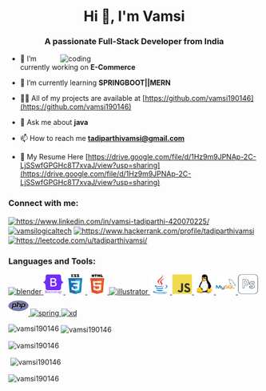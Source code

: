 <h1 align="center">Hi 👋, I'm Vamsi</h1>
<h3 align="center">A passionate Full-Stack Developer from India</h3>

<img align="right" alt="coding" width="400" src="https://user-images.githubusercontent.com/55389276/140866485-8fb1c876-9a8f-4d6a-98dc-08c4981eaf70.gif"/>


- 🔭 I’m currently working on **E-Commerce**


- 🌱 I’m currently learning **SPRINGBOOT||MERN**
- 👨‍💻 All of my projects are available at [https://github.com/vamsi190146](https://github.com/vamsi190146)

- 💬 Ask me about **java**

- 📫 How to reach me **tadiparthivamsi@gmail.com**

- 📄 My Resume Here [https://drive.google.com/file/d/1Hz9m9JPNAp-2C-LjSSwfGPGHc8T7xvaJ/view?usp=sharing](https://drive.google.com/file/d/1Hz9m9JPNAp-2C-LjSSwfGPGHc8T7xvaJ/view?usp=sharing)

<h3 align="left">Connect with me:</h3>
<p align="left">
<a href="https://linkedin.com/in/https://www.linkedin.com/in/vamsi-tadiparthi-420070225/" target="blank"><img align="center" src="https://raw.githubusercontent.com/rahuldkjain/github-profile-readme-generator/master/src/images/icons/Social/linked-in-alt.svg" alt="https://www.linkedin.com/in/vamsi-tadiparthi-420070225/" height="30" width="40" /></a>
<a href="https://www.youtube.com/c/vamsilogicaltech" target="blank"><img align="center" src="https://raw.githubusercontent.com/rahuldkjain/github-profile-readme-generator/master/src/images/icons/Social/youtube.svg" alt="vamsilogicaltech" height="30" width="40" /></a>
<a href="https://www.hackerrank.com/https://www.hackerrank.com/profile/tadiparthivamsi" target="blank"><img align="center" src="https://raw.githubusercontent.com/rahuldkjain/github-profile-readme-generator/master/src/images/icons/Social/hackerrank.svg" alt="https://www.hackerrank.com/profile/tadiparthivamsi" height="30" width="40" /></a>
<a href="https://www.leetcode.com/https://leetcode.com/u/tadiparthivamsi/" target="blank"><img align="center" src="https://raw.githubusercontent.com/rahuldkjain/github-profile-readme-generator/master/src/images/icons/Social/leet-code.svg" alt="https://leetcode.com/u/tadiparthivamsi/" height="30" width="40" /></a>
</p>

<h3 align="left">Languages and Tools:</h3>
<p align="left"> <a href="https://www.blender.org/" target="_blank" rel="noreferrer"> <img src="https://download.blender.org/branding/community/blender_community_badge_white.svg" alt="blender" width="40" height="40"/> </a> <a href="https://getbootstrap.com" target="_blank" rel="noreferrer"> <img src="https://raw.githubusercontent.com/devicons/devicon/master/icons/bootstrap/bootstrap-plain-wordmark.svg" alt="bootstrap" width="40" height="40"/> </a> <a href="https://www.w3schools.com/css/" target="_blank" rel="noreferrer"> <img src="https://raw.githubusercontent.com/devicons/devicon/master/icons/css3/css3-original-wordmark.svg" alt="css3" width="40" height="40"/> </a> <a href="https://www.w3.org/html/" target="_blank" rel="noreferrer"> <img src="https://raw.githubusercontent.com/devicons/devicon/master/icons/html5/html5-original-wordmark.svg" alt="html5" width="40" height="40"/> </a> <a href="https://www.adobe.com/in/products/illustrator.html" target="_blank" rel="noreferrer"> <img src="https://www.vectorlogo.zone/logos/adobe_illustrator/adobe_illustrator-icon.svg" alt="illustrator" width="40" height="40"/> </a> <a href="https://www.java.com" target="_blank" rel="noreferrer"> <img src="https://raw.githubusercontent.com/devicons/devicon/master/icons/java/java-original.svg" alt="java" width="40" height="40"/> </a> <a href="https://developer.mozilla.org/en-US/docs/Web/JavaScript" target="_blank" rel="noreferrer"> <img src="https://raw.githubusercontent.com/devicons/devicon/master/icons/javascript/javascript-original.svg" alt="javascript" width="40" height="40"/> </a> <a href="https://www.linux.org/" target="_blank" rel="noreferrer"> <img src="https://raw.githubusercontent.com/devicons/devicon/master/icons/linux/linux-original.svg" alt="linux" width="40" height="40"/> </a> <a href="https://www.mysql.com/" target="_blank" rel="noreferrer"> <img src="https://raw.githubusercontent.com/devicons/devicon/master/icons/mysql/mysql-original-wordmark.svg" alt="mysql" width="40" height="40"/> </a> <a href="https://www.photoshop.com/en" target="_blank" rel="noreferrer"> <img src="https://raw.githubusercontent.com/devicons/devicon/master/icons/photoshop/photoshop-line.svg" alt="photoshop" width="40" height="40"/> </a> <a href="https://www.php.net" target="_blank" rel="noreferrer"> <img src="https://raw.githubusercontent.com/devicons/devicon/master/icons/php/php-original.svg" alt="php" width="40" height="40"/> </a> <a href="https://spring.io/" target="_blank" rel="noreferrer"> <img src="https://www.vectorlogo.zone/logos/springio/springio-icon.svg" alt="spring" width="40" height="40"/> </a> <a href="https://www.adobe.com/products/xd.html" target="_blank" rel="noreferrer"> <img src="https://cdn.worldvectorlogo.com/logos/adobe-xd.svg" alt="xd" width="40" height="40"/> </a> </p>

<p><img align="left" src="https://github-readme-stats.vercel.app/api/top-langs?username=vamsi190146&show_icons=true&locale=en&layout=compact" alt="vamsi190146" /></p>

<p>&nbsp;<img align="center" src="https://github-readme-stats.vercel.app/api?username=vamsi190146&show_icons=true&locale=en" alt="vamsi190146" /></p>

<p><img align="center" src="https://github-readme-streak-stats.herokuapp.com/?user=vamsi190146&" alt="vamsi190146" /></p>

<p>&nbsp;<img align="center" src="https://github-readme-stats.vercel.app/api?username=vamsi190146&show_icons=true&locale=en" alt="vamsi190146" /></p>

<p><img align="center" src="https://github-readme-streak-stats.herokuapp.com/?user=vamsi190146&" alt="vamsi190146" /></p>
